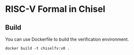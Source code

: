 RISC-V Formal in Chisel
=======================

## Build

You can use Dockerfile to build the verification environment.

```shell
docker build -t chiselfv:v0 .
```

